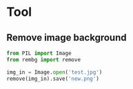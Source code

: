 # Tool

## Remove image background
```py
from PIL import Image
from rembg import remove

img_in = Image.open('test.jpg')
remove(img_in).save('new.png')
```
